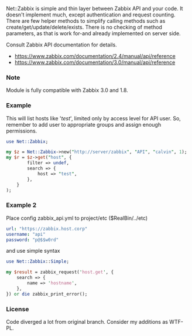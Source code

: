 Net::Zabbix is simple and thin layer between Zabbix API and your code. It
doesn't implement much, except authentication and request counting. There
are few helper methods to simplify calling methods such as
create/get/update/delete/exists. There is no checking of method parameters,
as that is work for-and already implemented on server side.

Consult Zabbix API documentation for details.

- https://www.zabbix.com/documentation/2.4/manual/api/reference
- https://www.zabbix.com/documentation/3.0/manual/api/reference

### Note

Module is fully compatible with Zabbix 3.0 and 1.8.

### Example

This will list hosts like '*test*', limited only by access level for API
user. So, remember to add user to appropriate groups and assign enough
permissions.

```perl
use Net::Zabbix;

my $z = Net::Zabbix->new("http://server/zabbix", "API", "calvin", 1);
my $r = $z->get("host", {
        filter => undef,
        search => {
            host => "test",
        },
    }
);

```

### Example 2

Place config zabbix_api.yml to project/etc ($RealBin/../etc)

```yml
url: "https://zabbix.host.corp"
username: "api"
password: "p@$$w0rd"

```

and use simple syntax

```perl
use Net::Zabbix::Simple;

my $result = zabbix_request('host.get', {
    search => {
        name => 'hostname',
    },
}) or die zabbix_print_error();

```

### License

Code diverged a lot from original branch. Consider my additions as WTF-PL.

